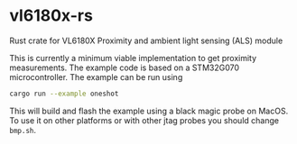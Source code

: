 # vl6180x-rs
Rust crate for VL6180X Proximity and ambient light sensing (ALS) module

This is currently a minimum viable implementation to get proximity measurements. The example code is based on a STM32G070 microcontroller. The example can be run using

```bash
cargo run --example oneshot
```

This will build and flash the example using a black magic probe on MacOS. To use it on other platforms or with other jtag probes you should change `bmp.sh`.